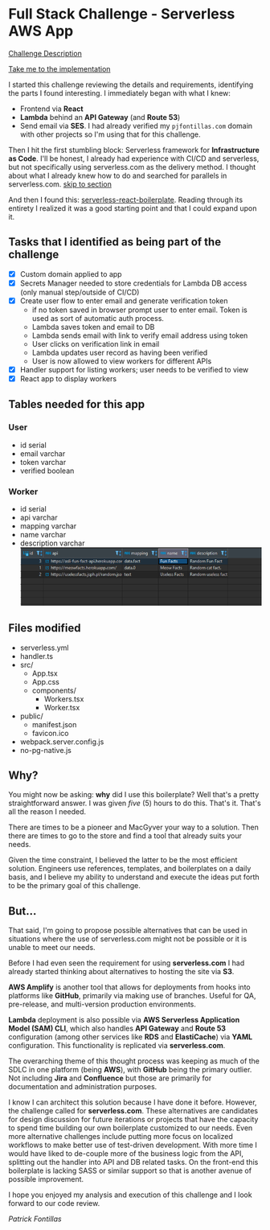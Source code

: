 # Full Stack Challenge - Serverless AWS App
[Challenge Description](https://thoughtfulautomation.notion.site/Full-Stack-Challenge-Serverless-AWS-App-c73f346b134948f1a578845fe4ab8ac0)

[Take me to the implementation](https://ta.lucis.works/)

I started this challenge reviewing the details and requirements, identifying the parts I found interesting. I immediately began with what I knew:
- Frontend via **React**
- **Lambda** behind an **API Gateway** (and **Route 53**)
- Send email via **SES**. I had already verified my `pjfontillas.com` domain with other projects so I'm using that for this challenge.

Then I hit the first stumbling block: Serverless framework for **Infrastructure as Code**. I'll be honest, I already had experience with CI/CD and serverless, but
not specifically using serverless.com as the delivery method. I thought about what I already knew how to do and searched for parallels in serverless.com. [skip to section](https://github.com/pjfontillas/thoughtful-automation#but)

And then I found this: [serverless-react-boilerplate](https://github.com/arabold/serverless-react-boilerplate).
Reading through its entirety I realized it was a good starting point and that I could expand upon it.

## Tasks that I identified as being part of the challenge
- [X] Custom domain applied to app
- [X] Secrets Manager needed to store credentials for Lambda DB access (only manual step/outside of CI/CD)
- [X] Create user flow to enter email and generate verification token
  - if no token saved in browser prompt user to enter email. Token is used as sort of automatic auth process.
  - Lambda saves token and email to DB
  - Lambda sends email with link to verify email address using token
  - User clicks on verification link in email
  - Lambda updates user record as having been verified
  - User is now allowed to view workers for different APIs
- [X] Handler support for listing workers; user needs to be verified to view
- [X] React app to display workers

## Tables needed for this app
### User
  - id serial
  - email varchar
  - token varchar
  - verified boolean

### Worker
  - id serial
  - api varchar
  - mapping varchar
  - name varchar
  - description varchar
![Sample worker data](workers.png)

## Files modified
  - serverless.yml
  - handler.ts
  - src/
    - App.tsx
    - App.css
    - components/
      - Workers.tsx
      - Worker.tsx
  - public/
    - manifest.json
    - favicon.ico
  - webpack.server.config.js
  - no-pg-native.js

## Why?
You might now be asking: **why** did I use this boilerplate? Well that's a pretty straightforward answer. I was given _five_ (5) hours to do this. That's it. That's all the reason I needed.

There are times to be a pioneer and MacGyver your way to a solution. Then there are times to go to the store and find a tool that already suits your needs.

Given the time constraint, I believed the latter to be the most efficient solution. Engineers use references, templates, and boilerplates on a daily basis, and I believe my ability to understand and execute the ideas put forth to be the primary goal of this challenge.

## But...

That said, I'm going to propose possible alternatives that can be used in situations where the use of serverless.com might not be possible or it is unable to meet our needs.

Before I had even seen the requirement for using **serverless.com** I had already started thinking about alternatives to hosting the site via **S3**.

**AWS Amplify** is another tool that allows for deployments from hooks into platforms like **GitHub**, primarily via making use of branches. Useful for QA, pre-release, and multi-version production environments.

**Lambda** deployment is also possible via **AWS Serverless Application Model (SAM) CLI**, which also handles **API Gateway** and **Route 53** configuration (among other services like **RDS** and **ElastiCache**) via **YAML** configuration. This functionality is replicated via **serverless.com**.

The overarching theme of this thought process was keeping as much of the SDLC in one platform (being **AWS**), with **GitHub** being the primary outlier. Not including **Jira** and **Confluence** but those are primarily for documentation and administration purposes.

I know I can architect this solution because I have done it before. However, the challenge called for **serverless.com**. These alternatives are candidates for design discussion for future iterations or projects that have the capacity to spend time building our own boilerplate customized to our needs. Even more alternative challenges include putting more focus on localized workflows to make better use of test-driven development. With more time I would have liked to de-couple more of the business logic from the API, splitting out the handler into API and DB related tasks. On the front-end this boilerplate is lacking SASS or similar support so that is another avenue of possible improvement.

I hope you enjoyed my analysis and execution of this challenge and I look forward to our code review.

_Patrick Fontillas_